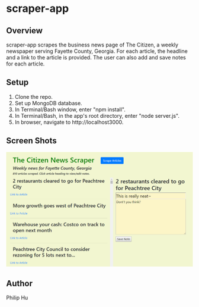 # scraper-app

## Overview
scraper-app scrapes the business news page of The Citizen, a weekly newspaper serving Fayette County, Georgia.  For each article, the headline and a link to the article is provided.  The user can also add and save notes for each article.

## Setup
1. Clone the repo.
2. Set up MongoDB database.
2. In Terminal/Bash window, enter "npm install".
3. In Terminal/Bash, in the app's root directory, enter "node server.js".
4. In browser, navigate to http://localhost3000.

## Screen Shots
![Image of home-page](app-capture.PNG)

## Author
Philip Hu